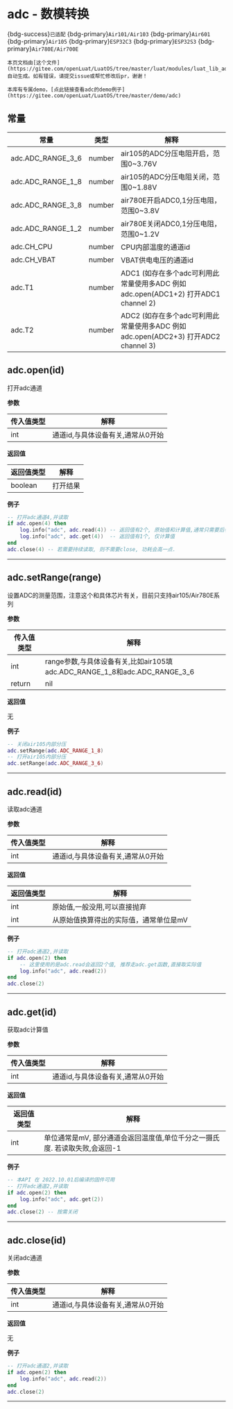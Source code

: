 # adc - 数模转换

{bdg-success}`已适配` {bdg-primary}`Air101/Air103` {bdg-primary}`Air601` {bdg-primary}`Air105` {bdg-primary}`ESP32C3` {bdg-primary}`ESP32S3` {bdg-primary}`Air780E/Air700E`

```{note}
本页文档由[这个文件](https://gitee.com/openLuat/LuatOS/tree/master/luat/modules/luat_lib_adc.c)自动生成。如有错误，请提交issue或帮忙修改后pr，谢谢！
```

```{tip}
本库有专属demo，[点此链接查看adc的demo例子](https://gitee.com/openLuat/LuatOS/tree/master/demo/adc)
```

## 常量

|常量|类型|解释|
|-|-|-|
|adc.ADC_RANGE_3_6|number|air105的ADC分压电阻开启，范围0~3.76V|
|adc.ADC_RANGE_1_8|number|air105的ADC分压电阻关闭，范围0~1.88V|
|adc.ADC_RANGE_3_8|number|air780E开启ADC0,1分压电阻，范围0~3.8V|
|adc.ADC_RANGE_1_2|number|air780E关闭ADC0,1分压电阻，范围0~1.2V|
|adc.CH_CPU|number|CPU内部温度的通道id|
|adc.CH_VBAT|number|VBAT供电电压的通道id|
|adc.T1|number|ADC1 (如存在多个adc可利用此常量使用多ADC 例如 adc.open(ADC1+2) 打开ADC1 channel 2)|
|adc.T2|number|ADC2 (如存在多个adc可利用此常量使用多ADC 例如 adc.open(ADC2+3) 打开ADC2 channel 3)|


## adc.open(id)



打开adc通道

**参数**

|传入值类型|解释|
|-|-|
|int|通道id,与具体设备有关,通常从0开始|

**返回值**

|返回值类型|解释|
|-|-|
|boolean|打开结果|

**例子**

```lua
-- 打开adc通道4,并读取
if adc.open(4) then
    log.info("adc", adc.read(4)) -- 返回值有2个, 原始值和计算值,通常只需要后者
    log.info("adc", adc.get(4))  -- 返回值有1个, 仅计算值
end
adc.close(4) -- 若需要持续读取, 则不需要close, 功耗会高一点.

```

---

## adc.setRange(range)



设置ADC的测量范围，注意这个和具体芯片有关，目前只支持air105/Air780E系列

**参数**

|传入值类型|解释|
|-|-|
|int|range参数,与具体设备有关,比如air105填adc.ADC_RANGE_1_8和adc.ADC_RANGE_3_6|
|return|nil|

**返回值**

无

**例子**

```lua
-- 关闭air105内部分压
adc.setRange(adc.ADC_RANGE_1_8)
-- 打开air105内部分压
adc.setRange(adc.ADC_RANGE_3_6)

```

---

## adc.read(id)



读取adc通道

**参数**

|传入值类型|解释|
|-|-|
|int|通道id,与具体设备有关,通常从0开始|

**返回值**

|返回值类型|解释|
|-|-|
|int|原始值,一般没用,可以直接抛弃|
|int|从原始值换算得出的实际值，通常单位是mV|

**例子**

```lua
-- 打开adc通道2,并读取
if adc.open(2) then
    -- 这里使用的是adc.read会返回2个值, 推荐走adc.get函数,直接取实际值
    log.info("adc", adc.read(2))
end
adc.close(2)

```

---

## adc.get(id)



获取adc计算值

**参数**

|传入值类型|解释|
|-|-|
|int|通道id,与具体设备有关,通常从0开始|

**返回值**

|返回值类型|解释|
|-|-|
|int|单位通常是mV, 部分通道会返回温度值,单位千分之一摄氏度. 若读取失败,会返回-1|

**例子**

```lua
-- 本API 在 2022.10.01后编译的固件可用
-- 打开adc通道2,并读取
if adc.open(2) then
    log.info("adc", adc.get(2))
end
adc.close(2) -- 按需关闭

```

---

## adc.close(id)



关闭adc通道

**参数**

|传入值类型|解释|
|-|-|
|int|通道id,与具体设备有关,通常从0开始|

**返回值**

无

**例子**

```lua
-- 打开adc通道2,并读取
if adc.open(2) then
    log.info("adc", adc.read(2))
end
adc.close(2)

```

---

